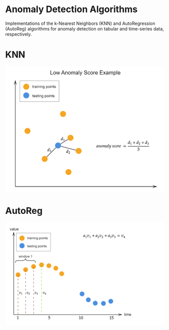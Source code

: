 # Anomaly Detection Algorithms

Implementations of the k-Nearest Neighbors (KNN) and AutoRegression (AutoReg) algorithms for anomaly detection on tabular and time-series data, respectively.

# KNN

![knn](./Images/knn.gif)

# AutoReg

<!-- ![autoreg](./Images/autoreg.gif) -->
![autoreg](./Images/diagram-3.png)